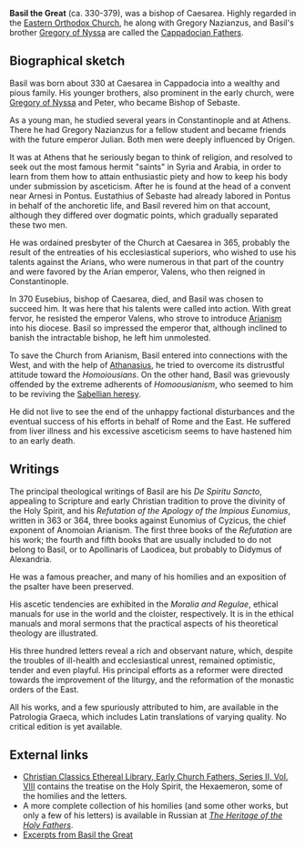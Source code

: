 **Basil the Great** (ca. 330-379), was a bishop of Caesarea. Highly
regarded in the
[Eastern Orthodox Church](Eastern_Orthodox_Church "Eastern Orthodox Church"),
he along with Gregory Nazianzus, and Basil's brother
[Gregory of Nyssa](Gregory_of_Nyssa "Gregory of Nyssa") are called
the
[Cappadocian Fathers](Cappadocian_Fathers "Cappadocian Fathers").

## Biographical sketch

Basil was born about 330 at Caesarea in Cappadocia into a wealthy
and pious family. His younger brothers, also prominent in the early
church, were
[Gregory of Nyssa](Gregory_of_Nyssa "Gregory of Nyssa") and Peter,
who became Bishop of Sebaste.

As a young man, he studied several years in Constantinople and at
Athens. There he had Gregory Nazianzus for a fellow student and
became friends with the future emperor Julian. Both men were deeply
influenced by Origen.

It was at Athens that he seriously began to think of religion, and
resolved to seek out the most famous hermit "saints" in Syria and
Arabia, in order to learn from them how to attain enthusiastic
piety and how to keep his body under submission by asceticism.
After he is found at the head of a convent near Arnesi in Pontus.
Eustathius of Sebaste had already labored in Pontus in behalf of
the anchoretic life, and Basil revered him on that account,
although they differed over dogmatic points, which gradually
separated these two men.

He was ordained presbyter of the Church at Caesarea in 365,
probably the result of the entreaties of his ecclesiastical
superiors, who wished to use his talents against the Arians, who
were numerous in that part of the country and were favored by the
Arian emperor, Valens, who then reigned in Constantinople.

In 370 Eusebius, bishop of Caesarea, died, and Basil was chosen to
succeed him. It was here that his talents were called into action.
With great fervor, he resisted the emperor Valens, who strove to
introduce [Arianism](Arianism "Arianism") into his diocese. Basil
so impressed the emperor that, although inclined to banish the
intractable bishop, he left him unmolested.

To save the Church from Arianism, Basil entered into connections
with the West, and with the help of
[Athanasius](Athanasius "Athanasius"), he tried to overcome its
distrustful attitude toward the *Homoiousians*. On the other hand,
Basil was grievously offended by the extreme adherents of
*Homoousianism*, who seemed to him to be reviving the
[Sabellian heresy](Sabellianism "Sabellianism").

He did not live to see the end of the unhappy factional
disturbances and the eventual success of his efforts in behalf of
Rome and the East. He suffered from liver illness and his excessive
asceticism seems to have hastened him to an early death.

## Writings

The principal theological writings of Basil are his
*De Spiritu Sancto*, appealing to Scripture and early Christian
tradition to prove the divinity of the Holy Spirit, and his
*Refutation of the Apology of the Impious Eunomius*, written in 363
or 364, three books against Eunomius of Cyzicus, the chief exponent
of Anomoian Arianism. The first three books of the *Refutation* are
his work; the fourth and fifth books that are usually included to
do not belong to Basil, or to Apollinaris of Laodicea, but probably
to Didymus of Alexandria.

He was a famous preacher, and many of his homilies and an
exposition of the psalter have been preserved.

His ascetic tendencies are exhibited in the *Moralia and Regulae*,
ethical manuals for use in the world and the cloister,
respectively. It is in the ethical manuals and moral sermons that
the practical aspects of his theoretical theology are illustrated.

His three hundred letters reveal a rich and observant nature,
which, despite the troubles of ill-health and ecclesiastical
unrest, remained optimistic, tender and even playful. His principal
efforts as a reformer were directed towards the improvement of the
liturgy, and the reformation of the monastic orders of the East.

All his works, and a few spuriously attributed to him, are
available in the Patrologia Graeca, which includes Latin
translations of varying quality. No critical edition is yet
available.

## External links

-   [Christian Classics Ethereal Library, Early Church Fathers, Series II, Vol. VIII](http://www.ccel.org/fathers2/NPNF2-08/TOC.htm)
    contains the treatise on the Holy Spirit, the Hexaemeron, some of
    the homilies and the letters.
-   A more complete collection of his homilies (and some other
    works, but only a few of his letters) is available in Russian at
    [*The Heritage of the Holy Fathers*](http://pagez.ru/lsn/).
-   [Excerpts from Basil the Great](http://www.geocities.com/hashanayobel/christwrit/basil.htm)




